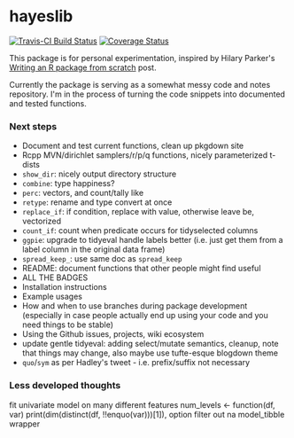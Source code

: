 # hayeslib

[![Travis-CI Build Status](https://travis-ci.org/alexpghayes/hayeslib.svg?branch=master)](https://travis-ci.org/alexpghayes/hayeslib)
[![Coverage Status](https://img.shields.io/codecov/c/github/alexpghayes/hayeslib/master.svg)](https://codecov.io/github/alexpghayes/hayeslib?branch=master)

This package is for personal experimentation, inspired by Hilary Parker's [Writing an R package from scratch](https://hilaryparker.com/2014/04/29/writing-an-r-package-from-scratch/) post.

Currently the package is serving as a somewhat messy code and notes repository. I'm in the process of turning the code snippets into documented and tested functions.

### Next steps
* Document and test current functions, clean up pkgdown site
* Rcpp MVN/dirichlet samplers/r/p/q functions, nicely parameterized t-dists
* `show_dir`: nicely output directory structure
* `combine`: type happiness?
* `perc`: vectors, and count/tally like
* `retype`: rename and type convert at once
* `replace_if`: if condition, replace with value, otherwise leave be, vectorized
* `count_if`: count when predicate occurs for tidyselected columns
* `ggpie`: upgrade to tidyeval handle labels better (i.e. just get them from a label column in the original data frame)
* `spread_keep_`: use same doc as `spread_keep`
* README: document functions that other people might find useful
* ALL THE BADGES
* Installation instructions
* Example usages
* How and when to use branches during package development (especially in case people actually end up using your code and you need things to be stable)
* Using the Github issues, projects, wiki ecosystem
* update gentle tidyeval: adding select/mutate semantics, cleanup, note that things may change, also maybe use tufte-esque blogdown theme
* `quo`/`sym` as per Hadley's tweet - i.e. prefix/suffix not necessary

### Less developed thoughts

fit univariate model on many different features
num_levels <- function(df, var) print(dim(distinct(df, !!enquo(var)))[1]), option filter out na
model_tibble wrapper
